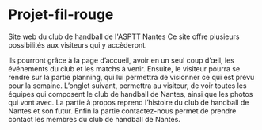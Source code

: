 # Projet-fil-rouge

Site web du club de handball de l'ASPTT Nantes
Ce site offre plusieurs possibilités aux visiteurs qui y accèderont.

Ils pourront grâce à la page d’accueil, avoir en un seul coup d’œil, les événements du club et les matchs à venir. 
Ensuite, le visiteur pourra se rendre sur la partie planning, qui lui permettra de visionner ce qui est prévu pour la semaine. 
L’onglet suivant, permettra au visiteur, de voir toutes les équipes qui composent le club de handball de Nantes, ainsi que les photos qui vont avec. 
La partie à propos reprend l’histoire du club de handball de Nantes et son futur. 
Enfin la partie contactez-nous permet de prendre contact les membres du club de handball de Nantes. 

